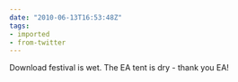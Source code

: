 ```yaml
---
date: "2010-06-13T16:53:48Z"
tags:
- imported
- from-twitter
---
```

Download festival is wet. The EA tent is dry - thank you EA\!
